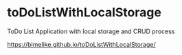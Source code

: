 # toDoListWithLocalStorage

ToDo List Application with local storage and CRUD process

https://bimelike.github.io/toDoListWithLocalStorage/

